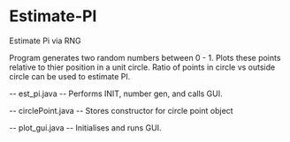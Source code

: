 # Estimate-PI
 Estimate Pi via RNG
 
Program generates two random numbers between 0 - 1. Plots these points relative to thier position in a unit circle.
Ratio of points in circle vs outside circle can be used to estimate PI.

-- est_pi.java --
Performs INIT, number gen, and calls GUI.

-- circlePoint.java --
Stores constructor for circle point object

-- plot_gui.java --
Initialises and runs GUI.
